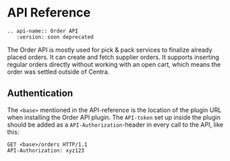 # API Reference

```eval_rst
.. api-name:: Order API
   :version: soon deprecated
```

The Order API is mostly used for pick & pack services to finalize already placed orders. It can create and fetch supplier orders. It supports inserting regular orders directly without working with an open cart, which means the order was settled outside of Centra.

## Authentication

The `<base>` mentioned in the API-reference is the location of the plugin URL when installing the Order API plugin. The `API-token` set up inside the plugin should be added as a `API-Authorization`-header in every call to the API, like this:

```http
GET <base>/orders HTTP/1.1
API-Authorization: xyz123
```
